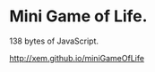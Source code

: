 Mini Game of Life.
==================

138 bytes of JavaScript.

http://xem.github.io/miniGameOfLife